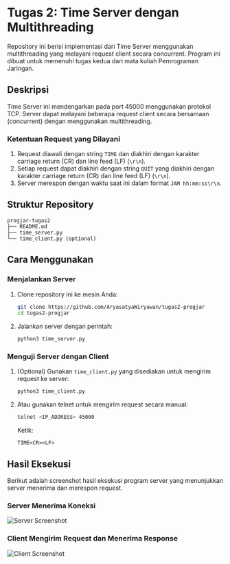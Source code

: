 # Tugas 2: Time Server dengan Multithreading

Repository ini berisi implementasi dari Time Server menggunakan multithreading yang melayani request client secara concurrent. Program ini dibuat untuk memenuhi tugas kedua dari mata kuliah Pemrograman Jaringan.

## Deskripsi

Time Server ini mendengarkan pada port 45000 menggunakan protokol TCP. Server dapat melayani beberapa request client secara bersamaan (concurrent) dengan menggunakan multithreading. 

### Ketentuan Request yang Dilayani
1. Request diawali dengan string `TIME` dan diakhiri dengan karakter carriage return (CR) dan line feed (LF) (`\r\n`).
2. Setiap request dapat diakhiri dengan string `QUIT` yang diakhiri dengan karakter carriage return (CR) dan line feed (LF) (`\r\n`).
3. Server merespon dengan waktu saat ini dalam format `JAM hh:mm:ss\r\n`.

## Struktur Repository

    progjar-tugas2
    ├── README.md
    ├── time_server.py
    └── time_client.py (optional)


## Cara Menggunakan

### Menjalankan Server

1. Clone repository ini ke mesin Anda:
    ```sh
    git clone https://github.com/AryasatyaWiryawan/tugas2-progjar
    cd tugas2-progjar
    ```

2. Jalankan server dengan perintah:
    ```sh
    python3 time_server.py
    ```

### Menguji Server dengan Client

1. (Optional) Gunakan `time_client.py` yang disediakan untuk mengirim request ke server:
    ```sh
    python3 time_client.py
    ```

2. Atau gunakan telnet untuk mengirim request secara manual:
    ```sh
    telnet <IP_ADDRESS> 45000
    ```
    Ketik:
    ```
    TIME<CR><LF>
    ```

## Hasil Eksekusi

Berikut adalah screenshot hasil eksekusi program server yang menunjukkan server menerima dan merespon request.

### Server Menerima Koneksi
![Server Screenshot](path/to/screenshot_server.png)

### Client Mengirim Request dan Menerima Response
![Client Screenshot](path/to/screenshot_client.png)

